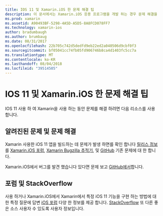 ```yaml
---
title: IOS 11 및 Xamarin.iOS 한 문제 해결 팁
description: 이 문서에서는 Xamarin.iOS 응용 프로그램을 개발 하는 경우 문제 해결을 위해 사용할 수 있는 리소스를 설명 합니다. 버그 보고에 대해 설명 릴리스 정보, Xamarin 릴리스 블로그 및 옵션을 지원 합니다.
ms.prod: xamarin
ms.assetid: A90493BF-5298-4A5D-A5D5-8A8FCD078FF7
ms.technology: xamarin-ios
author: bradumbaugh
ms.author: brumbaug
ms.date: 08/31/2017
ms.openlocfilehash: 22b705c742d5dedfd9eb22ed2a040506d9cbf0f3
ms.sourcegitcommit: bf05041cc74fb05fd906746b8ca4d1403fc5cc7a
ms.translationtype: MT
ms.contentlocale: ko-KR
ms.lasthandoff: 08/04/2018
ms.locfileid: "39514505"
---
```

# <a name="troubleshooting-tips-for-ios-11-and-xamarinios"></a>IOS 11 및 Xamarin.iOS 한 문제 해결 팁

IOS 11 사용 하 여 Xamarin을 사용 하는 동안 문제를 해결 하려면 다음 리소스를 사용 합니다.

## <a name="known-issues-and-troubleshooting"></a>알려진된 문제 및 문제 해결

Xamarin 사용한 iOS 11 앱을 빌드하는 데 문제가 발생 하면를 확인 합니다 [릴리스 정보](http://releases.xamarin.com/)를 [Xamarin.iOS 포럼](https://forums.xamarin.com/categories/ios), [Xamarin Bugzilla 추적기](https://bugzilla.xamarin.com/query.cgi?product=iOS), 및 [ GitHub](https://github.com/xamarin/xamarin-macios/issues) 기존 문제에 대 한 합니다.

Xamarin.iOS에서 버그를 발견 했습니다 있다면 문제 보고 [GitHub에서](https://github.com/xamarin/xamarin-macios/issues)합니다.

## <a name="forums-and-stackoverflow"></a>포럼 및 StackOverflow

사용 하거나 Xamarin.iOS에서 Xamarin에서 특정 iOS 11 기능을 구현 하는 방법에 대 한 특정 질문에 답변 [iOS 포럼](http://forums.xamarin.com/categories/ios) 다양 한 정보를 제공 합니다. [StackOverflow](http://stackoverflow.com/search?tab=newest&q=xamarin) 또 다른 좋은 소스 사용자 수 있도록 사용자 정보입니다.
